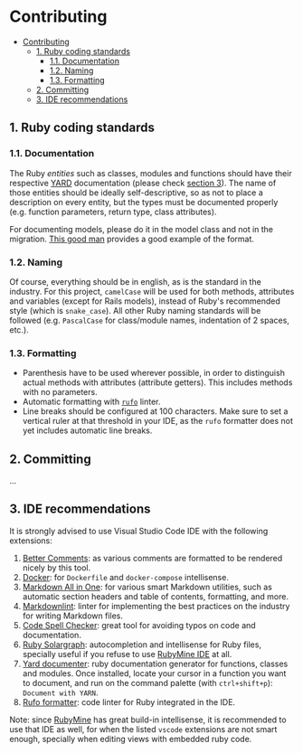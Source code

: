 # Contributing

- [Contributing](#contributing)
  - [1. Ruby coding standards](#1-ruby-coding-standards)
    - [1.1. Documentation](#11-documentation)
    - [1.2. Naming](#12-naming)
    - [1.3. Formatting](#13-formatting)
  - [2. Committing](#2-committing)
  - [3. IDE recommendations](#3-ide-recommendations)

## 1. Ruby coding standards

### 1.1. Documentation

The Ruby *entities* such as classes, modules and functions should have their respective [YARD](https://www.rubydoc.info/gems/yard/file/README.md) documentation (please check [section 3](#3-recommended-vscode-extensions)). The name of those entities should be ideally self-descriptive, so as not to place a description on every entity, but the types must be documented properly (e.g. function parameters, return type, class attributes).

For documenting models, please do it in the model class and not in the migration. [This good man](https://stackoverflow.com/questions/64678789/documenting-ruby-on-rails-models-with-yard) provides a good example of the format.

### 1.2. Naming

Of course, everything should be in english, as is the standard in the industry. For this project, `camelCase` will be used for both methods, attributes and variables (except for Rails models), instead of Ruby's recommended style (which is `snake_case`). All other Ruby naming standards will be followed (e.g. `PascalCase` for class/module names, indentation of 2 spaces, etc.).

### 1.3. Formatting

- Parenthesis have to be used wherever possible, in order to distinguish actual methods with attributes (attribute getters). This includes methods with no parameters.
- Automatic formatting with [`rufo`](https://github.com/ruby-formatter/rufo) linter.
- Line breaks should be configured at 100 characters. Make sure to set a vertical ruler at that threshold in your IDE, as the `rufo` formatter does not yet includes automatic line breaks.

<!-- TODO: decide if to use `rufo` or `rubocop`, and automate it in `Makefile` and `settings.json` somehow -->

## 2. Committing

... <!-- TODO, sometime -->

## 3. IDE recommendations

It is strongly advised to use Visual Studio Code IDE with the following extensions:

1. [Better Comments](https://marketplace.visualstudio.com/items?itemName=aaron-bond.better-comments): as various comments are formatted to be rendered nicely by this tool.
2. [Docker](https://marketplace.visualstudio.com/items?itemName=ms-azuretools.vscode-docker): for `Dockerfile` and `docker-compose` intellisense.
3. [Markdown All in One](https://marketplace.visualstudio.com/items?itemName=yzhang.markdown-all-in-one): for various smart Markdown utilities, such as automatic section headers and table of contents, formatting, and more.
4. [Markdownlint](https://marketplace.visualstudio.com/items?itemName=DavidAnson.vscode-markdownlint): linter for implementing the best practices on the industry for writing Markdown files.
5. [Code Spell Checker](https://marketplace.visualstudio.com/items?itemName=streetsidesoftware.code-spell-checker): great tool for avoiding typos on code and documentation.
6. [Ruby Solargraph](https://marketplace.visualstudio.com/items?itemName=castwide.solargraph): autocompletion and intellisense for Ruby files, specially useful if you refuse to use [RubyMine IDE](https://www.jetbrains.com/ruby/) at all.
7. [Yard documenter](https://marketplace.visualstudio.com/items?itemName=pavlitsky.yard): ruby documentation generator for functions, classes and modules. Once installed, locate your cursor in a function you want to document, and run on the command palette (with `ctrl+shift+p`): `Document with YARN`.
8. [Rufo formatter](https://marketplace.visualstudio.com/items?itemName=jnbt.vscode-rufo): code linter for Ruby integrated in the IDE.

Note: since [RubyMine](https://www.jetbrains.com/ruby/) has great build-in intellisense, it is recommended to use that IDE as well, for when the listed `vscode` extensions are not smart enough, specially when editing views with embedded ruby code.
